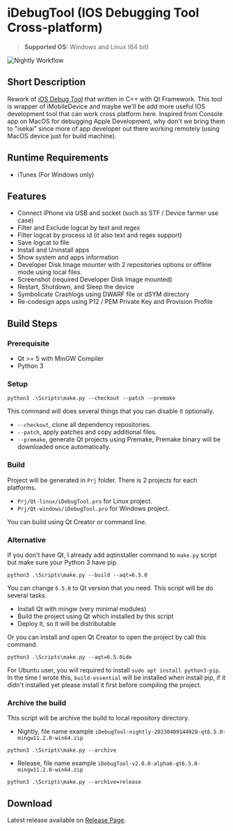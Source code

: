 # iDebugTool (IOS Debugging Tool Cross-platform)
> **Supported OS:** Windows and Linux (64 bit)

![Nightly Workflow](https://github.com/hazmi-e205/iDebugTool/actions/workflows/windows_nightly.yml/badge.svg)

## Short Description
Rework of [iOS Debug Tool](https://github.com/hazmi-e205/IOS-Debug-Tool) that written in C++ with Qt Framework. This tool is wrapper of iMobileDevice and maybe we'll be add more useful IOS development tool that can work cross platform here. Inspired from Console app on MacOS for debugging Apple Development, why don't we bring them to "isekai" since more of app developer out there working remotely (using MacOS device just for build machine).

## Runtime Requirements
- iTunes (For Windows only)

## Features
- Connect iPhone via USB and socket (such as STF / Device farmer use case)
- Filter and Exclude logcat by text and regex
- Filter logcat by process id (it also text and regex support)
- Save logcat to file
- Install and Uninstall apps
- Show system and apps information
- Developer Disk Image mounter with 2 repositories options or offline mode using local files.
- Screenshot (required Developer Disk Image mounted)
- Restart, Shutdown, and Sleep the device
- Symbolicate Crashlogs using DWARF file or dSYM directory
- Re-codesign apps using P12 / PEM Private Key and Provision Profile

## Build Steps
### Prerequisite
- Qt >= 5 with MinGW Compiler
- Python 3

### Setup
```
python3 .\Scripts\make.py --checkout --patch --premake
```
This command will does several things that you can disable it optionally.
- `--checkout`, clone all dependency repositories.
- `--patch`, apply patches and copy additional files.
- `--premake`, generate Qt projects using Premake, Premake binary will be downloaded once automatically.

### Build
Project will be generated in `Prj` folder. There is 2 projects for each platforms.
- `Prj/Qt-linux/iDebugTool.pro` for Linux project.
- `Prj/Qt-windows/iDebugTool.pro` for Windows project.

You can build using Qt Creator or command line.

### Alternative
If you don't have Qt, I already add aqtinstaller command to `make.py` script but make sure your Python 3 have pip.
```
python3 .\Scripts\make.py --build --aqt=6.5.0
```
You can change `6.5.0` to Qt version that you need. This script will be do several tasks.
- Install Qt with mingw (very minimal modules)
- Build the project using Qt which installed by this script
- Deploy it, so it will be distributable

Or you can install and open Qt Creator to open the project by call this command.
```
python3 .\Scripts\make.py --aqt=6.5.0ide
```
For Ubuntu user, you will required to install `sudo apt install python3-pip`. In the time I wrote this, `build-essential` will be installed when install pip, if it didn't installed yet please install it first before compiling the project.

### Archive the build
This script will be archive the build to local repository directory.

- Nightly, file name example `iDebugTool-nightly-20230409144928-qt6.5.0-mingw11.2.0-win64.zip`
```
python3 .\Scripts\make.py --archive
```
- Release, file name example `iDebugTool-v2.0.0-alpha6-qt6.5.0-mingw11.2.0-win64.zip`
```
python3 .\Scripts\make.py --archive=release
```

## Download
Latest release available on [Release Page](https://github.com/hazmi-e205/iDebugTool/releases).
